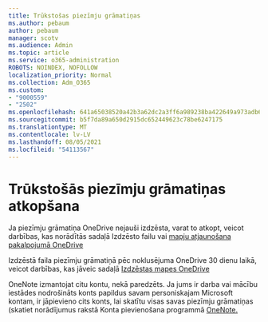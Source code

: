 ```yaml
---
title: Trūkstošas piezīmju grāmatiņas
ms.author: pebaum
author: pebaum
manager: scotv
ms.audience: Admin
ms.topic: article
ms.service: o365-administration
ROBOTS: NOINDEX, NOFOLLOW
localization_priority: Normal
ms.collection: Adm_O365
ms.custom:
- "9000559"
- "2502"
ms.openlocfilehash: 641a65038520a42b3a62dc2a3ff6a989238ba422649a973adb6f42cf556e5a53
ms.sourcegitcommit: b5f7da89a650d2915dc652449623c78be6247175
ms.translationtype: MT
ms.contentlocale: lv-LV
ms.lasthandoff: 08/05/2021
ms.locfileid: "54113567"
---
```

# <a name="recover-missing-notebook"></a>Trūkstošās piezīmju grāmatiņas atkopšana

Ja piezīmju grāmatiņa OneDrive nejauši izdzēsta, varat to atkopt, veicot darbības, kas norādītās sadaļā Izdzēsto failu vai [mapju atjaunošana pakalpojumā OneDrive](https://support.office.com/article/949ada80-0026-4db3-a953-c99083e6a84f)

Izdzēstā faila piezīmju grāmatiņā pēc noklusējuma OneDrive 30 dienu laikā, veicot darbības, kas jāveic sadaļā [Izdzēstas mapes OneDrive](https://docs.microsoft.com/onedrive/restore-deleted-onedrive)

OneNote izmantojat citu kontu, nekā paredzēts. Ja jums ir darba vai mācību iestādes nodrošināts konts papildus savam personiskajam Microsoft kontam, ir jāpievieno cits konts, lai skatītu visas savas piezīmju grāmatiņas (skatiet norādījumus rakstā Konta pievienošana programmā [OneNote.](https://support.office.com/article/5afff855-54ee-47e4-a773-db048d4ac299)